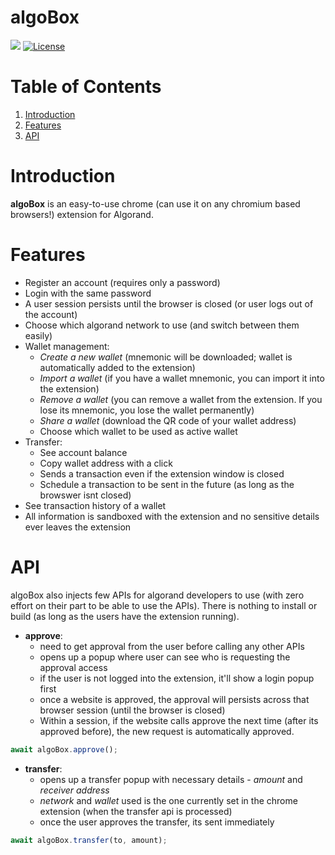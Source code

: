 # algoBox
![](https://img.shields.io/badge/React-v16.13-red)
[![License](https://img.shields.io/badge/license-MIT-green.svg)](https://opensource.org/licenses/MIT)

# Table of Contents
1. [Introduction](#introduction)
2. [Features](#features)
3. [API](#api)

# Introduction
**algoBox** is an easy-to-use chrome (can use it on any chromium based browsers!) extension for Algorand.

# Features
- Register an account (requires only a password)
- Login with the same password
- A user session persists until the browser is closed (or user logs out of the account)
- Choose which algorand network to use (and switch between them easily)
- Wallet management:
    - *Create a new wallet* (mnemonic will be downloaded; wallet is automatically added to the extension)
    - *Import a wallet* (if you have a wallet mnemonic, you can import it into the extension)
    - *Remove a wallet* (you can remove a wallet from the extension. If you lose its mnemonic, you lose the wallet permanently)
    - *Share a wallet* (download the QR code of your wallet address)
    - Choose which wallet to be used as active wallet
- Transfer:
    - See account balance
    - Copy wallet address with a click
    - Sends a transaction even if the extension window is closed
    - Schedule a transaction to be sent in the future (as long as the browswer isnt closed)
- See transaction history of a wallet
- All information is sandboxed with the extension and no sensitive details ever leaves the extension

# API
algoBox also injects few APIs for algorand developers to use (with zero effort on their part to be able to use the APIs). There is nothing to install or build (as long as the users have the extension running).

- **approve**:
    - need to get approval from the user before calling any other APIs
    - opens up a popup where user can see who is requesting the approval access
    - if the user is not logged into the extension, it'll show a login popup first
    - once a website is approved, the approval will persists across that browser session (until the browser is closed)
    - Within a session, if the website calls approve the next time (after its approved before), the new request is automatically approved.

```js
await algoBox.approve();
```

- **transfer**:
    - opens up a transfer popup with necessary details - *amount* and *receiver address*
    - *network* and *wallet* used is the one currently set in the chrome extension (when the transfer api is processed)
    - once the user approves the transfer, its sent immediately

```js
await algoBox.transfer(to, amount);
```
